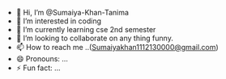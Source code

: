- 👋 Hi, I’m @Sumaiya-Khan-Tanima
- 👀 I’m interested in coding 
- 🌱 I’m currently learning cse 2nd semester 
- 💞️ I’m looking to collaborate on any thing funny.
- 📫 How to reach me ..(Sumaiyakhan1112130000@gmail.com) 
- 😄 Pronouns: ...
- ⚡ Fun fact: ...

<!---
Sumaiya-Khan-Tanima/Sumaiya-Khan-Tanima is a ✨ special ✨ repository because its `README.md` (this file) appears on your GitHub profile.
You can click the Preview link to take a look at your changes.
--->
